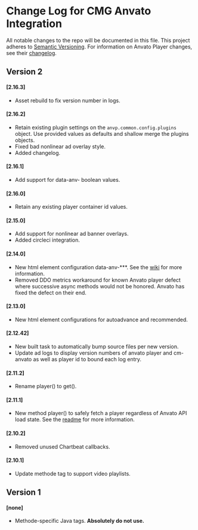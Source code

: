 # Change Log for CMG Anvato Integration
All notable changes to the repo will be documented in this file.
This project adheres to [Semantic Versioning](http://semver.org/).
For information on Anvato Player changes, see their [changelog](https://dev.anvato.net/api/player#release-notes).

## Version 2

#### [2.16.3]
- Asset rebuild to fix version number in logs.

#### [2.16.2]
- Retain existing plugin settings on the `anvp.common.config.plugins` object. Use provided values as defaults and shallow merge the plugins objects.
- Fixed bad nonlinear ad overlay style.
- Added changelog.

#### [2.16.1]
- Add support for data-anv- boolean values.

#### [2.16.0]
- Retain any existing player container id values.

#### [2.15.0]
- Add support for nonlinear ad banner overlays.
- Added circleci integration.

#### [2.14.0]
- New html element configuration data-anv-***. See the [wiki](https://github.com/coxmediagroup/cm-anvato/wiki/Non-Shared-Player-Configurations) for more information.
- Removed DDO metrics workaround for known Anvato player defect where successive async methods would not be honored. Anvato has fixed the defect on their end.

#### [2.13.0]
- New html element configurations for autoadvance and recommended.

#### [2.12.42]
- New built task to automatically bump source files per new version.
- Update ad logs to display version numbers of anvato player and cm-anvato as well as player id to bound each log entry.

#### [2.11.2]
- Rename player() to get().

#### [2.11.1]
- New method player() to safely fetch a player regardless of Anvato API load state. See the [readme](https://github.com/coxmediagroup/cm-anvato#anvatogetid) for more information.

#### [2.10.2]
- Removed unused Chartbeat callbacks.

#### [2.10.1]
- Update methode tag to support video playlists.

## Version 1

#### [none]
- Methode-specific Java tags. **Absolutely do not use.**
